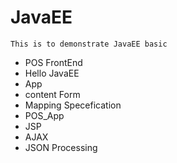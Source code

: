 # JavaEE
    This is to demonstrate JavaEE basic 

  - POS FrontEnd
  - Hello JavaEE
  - App
  - content Form
  - Mapping Specefication
  - POS_App
  - JSP
  - AJAX
  - JSON Processing
  
